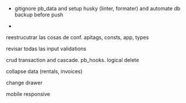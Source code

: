 - gitignore pb_data and setup husky (linter, formater) and automate db backup before push

-

reestrucutrar las cosas de conf. apitags, consts, app, types

revisar todas las input validations

crud transaction and cascade. pb_hooks. logical delete

collapse data (rentals, invoices)

change drawer

mobile responsive
